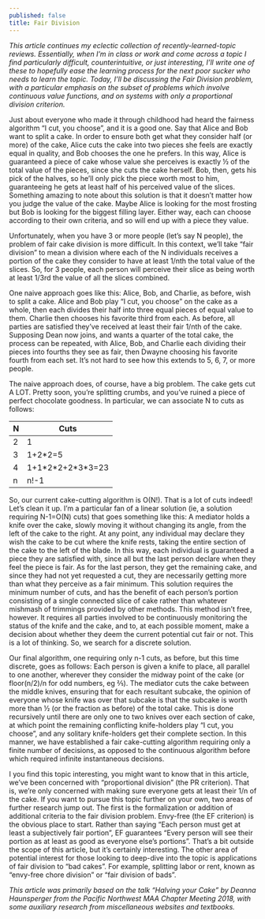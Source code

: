```yaml
---
published: false
title: Fair Division
---
```

_This article continues my eclectic collection of recently-learned-topic reviews. Essentially, when I’m in class or work and come across a topic I find particularly difficult, counterintuitive, or just interesting, I’ll write one of these to hopefully ease the learning process for the next poor sucker who needs to learn the topic. Today, I’ll be discussing the Fair Division problem, with a particular emphasis on the subset of problems which involve continuous value functions, and on systems with only a proportional division criterion._

Just about everyone who made it through childhood had heard the fairness algorithm “I cut, you choose”, and it is a good one. Say that Alice and Bob want to split a cake. In order to ensure both get what they consider half (or more) of the cake, Alice cuts the cake into two pieces she feels are exactly equal in quality, and Bob chooses the one he prefers. In this way, Alice is guaranteed a piece of cake whose value she perceives is exactly ½ of the total value of the pieces, since she cuts the cake herself. Bob, then, gets his pick of the halves, so he’ll only pick the piece worth most to him, guaranteeing he gets at least half of his perceived value of the slices. Something amazing to note about this solution is that it doesn’t matter how you judge the value of the cake. Maybe Alice is looking for the most frosting but Bob is looking for the biggest filling layer. Either way, each can choose according to their own criteria, and so will end up with a piece they value.

Unfortunately, when you have 3 or more people (let’s say N people), the problem of fair cake division is more difficult. In this context, we’ll take “fair division” to mean a division where each of the N individuals receives a portion of the cake they consider to have at least 1/nth the total value of the slices. So, for 3 people, each person will perceive their slice as being worth at least 1/3rd the value of all the slices combined.

One naive approach goes like this: Alice, Bob, and Charlie, as before, wish to split a cake. Alice and Bob play “I cut, you choose” on the cake as a whole, then each divides their half into three equal pieces of equal value to them. Charlie then chooses his favorite third from each. As before, all parties are satisfied they’ve received at least their fair 1/nth of the cake. Supposing Dean now joins, and wants a quarter of the total cake, the process can be repeated, with Alice, Bob, and Charlie each dividing their pieces into fourths they see as fair, then Dwayne choosing his favorite fourth from each set. It’s not hard to see how this extends to 5, 6, 7, or more people.

The naive approach does, of course, have a big problem. The cake gets cut A LOT. Pretty soon, you’re splitting crumbs, and you’ve ruined a piece of perfect chocolate goodness. In particular, we can associate N to cuts as follows:



| **N** | **Cuts**             |
|-------|----------------------|
| 2     | 1                    |
| 3     | 1+2\*2=5             |
| 4     | 1+1\*2\*2+2\*3\*3=23 |
| n     | n!-1                 |

So, our current cake-cutting algorithm is O(N!). That is a lot of cuts indeed! Let’s clean it up. I’m a particular fan of a linear solution (ie, a solution requiring N-1=O(N) cuts) that goes something like this: A mediator holds a knife over the cake, slowly moving it without changing its angle, from the left of the cake to the right. At any point, any individual may declare they wish the cake to be cut where the knife rests, taking the entire section of the cake to the left of the blade. In this way, each individual is guaranteed a piece they are satisfied with, since all but the last person declare when they feel the piece is fair. As for the last person, they get the remaining cake, and since they had not yet requested a cut, they are necessarily getting more than what they perceive as a fair minimum. This solution requires the minimum number of cuts, and has the benefit of each person’s portion consisting of a single connected slice of cake rather than whatever mishmash of trimmings provided by other methods. This method isn’t free, however. It requires all parties involved to be continuously monitoring the status of the knife and the cake, and to, at each possible moment, make a decision about whether they deem the current potential cut fair or not. This is a lot of thinking. So, we search for a discrete solution.

Our final algorithm, one requiring only n-1 cuts, as before, but this time discrete, goes as follows: Each person is given a knife to place, all parallel to one another, wherever they consider the midway point of the cake (or floor(n/2)/n for odd numbers, eg ⅖). The mediator cuts the cake between the middle knives, ensuring that for each resultant subcake, the opinion of everyone whose knife was over that subcake is that the subcake is worth more than ½ (or the fraction as before) of the total cake. This is done recursively until there are only one to two knives over each section of cake, at which point the remaining conflicting knife-holders play “I cut, you choose”, and any solitary knife-holders get their complete section. In this manner, we have established a fair cake-cutting algorithm requiring only a finite number of decisions, as opposed to the continuous algorithm before which required infinite instantaneous decisions.

I you find this topic interesting, you might want to know that in this article, we’ve been concerned with “proportional division” (the PR criterion). That is, we’re only concerned with making sure everyone gets at least their 1/n of the cake. If you want to pursue this topic further on your own, two areas of further research jump out. The first is the formalization or addition of additional criteria to the fair division problem. Envy-free (the EF criterion) is the obvious place to start. Rather than saying “Each person must get at least a subjectively fair portion”, EF guarantees “Every person will see their portion as at least as good as everyone else’s portions”. That’s a bit outside the scope of this article, but it’s certainly interesting. The other area of potential interest for those looking to deep-dive into the topic is applications of fair division to “bad cakes”. For example, splitting labor or rent, known as “envy-free chore division” or “fair division of bads”.
	
_This article was primarily based on the talk “Halving your Cake” by Deanna Haunsperger from the Pacific Northwest MAA Chapter Meeting 2018, with some auxiliary research from miscellaneous websites and textbooks._
